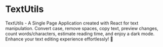 # TextUtils
TextUtils - A  Single Page Application created with React for text manipulation. Convert case, remove spaces, copy text, preview changes, count words/characters, estimate reading time, and enjoy a dark mode. Enhance your text editing experience effortlessly! 🚀
